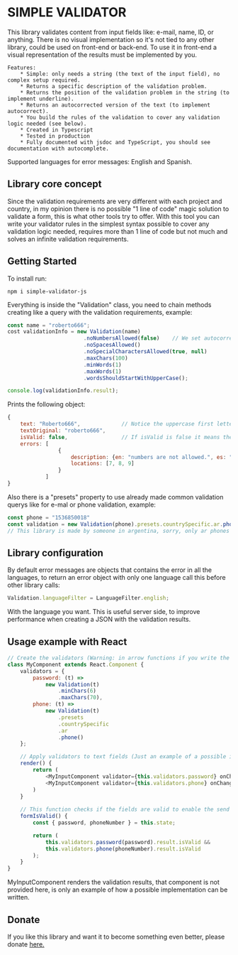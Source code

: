 # SIMPLE VALIDATOR

This library validates content from input fields like: e-mail, name, ID, or anything. 
There is no visual implementation so it's not tied to any other library, could be used on front-end or back-end. To use it in front-end a visual representation of the results must be implemented by you.

```
Features:
    * Simple: only needs a string (the text of the input field), no complex setup required.
    * Returns a specific description of the validation problem.
    * Returns the position of the validation problem in the string (to implement underline).
    * Returns an autocorrected version of the text (to implement autocorrect).
    * You build the rules of the validation to cover any validation logic needed (see below).
    * Created in Typescript
    * Tested in production
    * Fully documented with jsdoc and TypeScript, you should see documentation with autocomplete.
```

Supported languages for error messages: English and Spanish.

## Library core concept

Since the validation requirements are very different with each project and country, in my opinion there is no possible "1 line of code" magic solution to validate a form, this is what other tools try to offer.
With this tool you can write your validator rules in the simplest syntax possible to cover any validation logic needed, requires more than 1 line of code but not much and solves an infinite validation requirements.

## Getting Started

To install run:
```
npm i simple-validator-js
```

Everything is inside the "Validation" class, you need to chain methods creating like a query with the validation requirements, example:

```javascript
const name = "roberto666";
cost validationInfo = new Validation(name)
                        .noNumbersAllowed(false)    // We set autocorrect to false for this rule to see how errors are returned.
                        .noSpacesAllowed()
                        .noSpecialCharactersAllowed(true, null)
                        .maxChars(100)
                        .minWords(1)
                        .maxWords(1)
                        .wordsShouldStartWithUpperCase();

console.log(validationInfo.result);
```

Prints the following object:

```javascript
{
    text: "Roberto666",             // Notice the uppercase first letter was auto-corrected and this is the correct version.
    textOriginal: "roberto666",
    isValid: false,                 // If isValid is false it means there are errors even after auto-correcting.
    errors: [
                {
                    description: {en: "numbers are not allowed.", es: "no se permite escribir números."},
                    locations: [7, 8, 9]
                }
            ]
}
```

Also there is a "presets" property to use already made common validation querys like for e-mal or phone validation, example:

```javascript
const phone = "1536850018"
const validation = new Validation(phone).presets.countrySpecific.ar.phone();
// This library is made by someone in argentina, sorry, only ar phones are supported, but you can build your own.
```
## Library configuration

By default error messages are objects that contains the error in all the languages, to return an error object with only one language call this before other library calls:

```javascript
Validation.languageFilter = LanguageFilter.english;
```

With the language you want.
This is useful server side, to improve performance when creating a JSON with the validation results.

## Usage example with React

```javascript
// Create the validators (Warning: in arrow functions if you write the {} you must also write return):
class MyComponent extends React.Component {
    validators = {
        password: (t) =>
            new Validation(t)
                .minChars(6)
                .maxChars(70),
        phone: (t) =>
            new Validation(t)
                .presets
                .countrySpecific
                .ar
                .phone()
    };

    // Apply validators to text fields (Just an example of a possible implementation):
    render() {
        return (
            <MyInputComponent validator={this.validators.password} onChange=this.setState/>
            <MyInputComponent validator={this.validators.phone} onChange=this.setState/>
        )
    }
    
    // This function checks if the fields are valid to enable the send button in the form:
    formIsValid() {
        const { password, phoneNumber } = this.state;

        return (
            this.validators.password(password).result.isValid &&
            this.validators.phone(phoneNumber).result.isValid
        );
    }
}
```

MyInputComponent renders the validation results, that component is not provided here, is only an example of how a possible implementation can be written.

## Donate

If you like this library and want it to become something even better, please donate [here.](https://www.paypal.me/fermmm)
